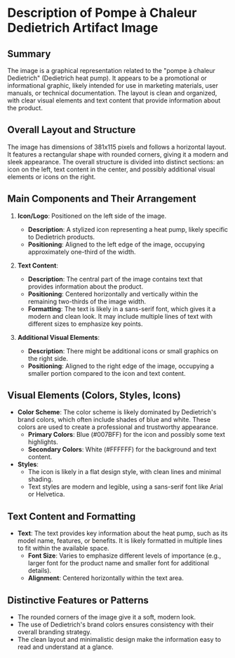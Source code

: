 # Description of Pompe à Chaleur Dedietrich Artifact Image

## Summary
The image is a graphical representation related to the "pompe à chaleur Dedietrich" (Dedietrich heat pump). It appears to be a promotional or informational graphic, likely intended for use in marketing materials, user manuals, or technical documentation. The layout is clean and organized, with clear visual elements and text content that provide information about the product.

## Overall Layout and Structure
The image has dimensions of 381x115 pixels and follows a horizontal layout. It features a rectangular shape with rounded corners, giving it a modern and sleek appearance. The overall structure is divided into distinct sections: an icon on the left, text content in the center, and possibly additional visual elements or icons on the right.

## Main Components and Their Arrangement
1. **Icon/Logo**: Positioned on the left side of the image.
   - **Description**: A stylized icon representing a heat pump, likely specific to Dedietrich products.
   - **Positioning**: Aligned to the left edge of the image, occupying approximately one-third of the width.

2. **Text Content**:
   - **Description**: The central part of the image contains text that provides information about the product.
   - **Positioning**: Centered horizontally and vertically within the remaining two-thirds of the image width.
   - **Formatting**: The text is likely in a sans-serif font, which gives it a modern and clean look. It may include multiple lines of text with different sizes to emphasize key points.

3. **Additional Visual Elements**:
   - **Description**: There might be additional icons or small graphics on the right side.
   - **Positioning**: Aligned to the right edge of the image, occupying a smaller portion compared to the icon and text content.

## Visual Elements (Colors, Styles, Icons)
- **Color Scheme**: The color scheme is likely dominated by Dedietrich's brand colors, which often include shades of blue and white. These colors are used to create a professional and trustworthy appearance.
  - **Primary Colors**: Blue (#007BFF) for the icon and possibly some text highlights.
  - **Secondary Colors**: White (#FFFFFF) for the background and text content.
- **Styles**:
  - The icon is likely in a flat design style, with clean lines and minimal shading.
  - Text styles are modern and legible, using a sans-serif font like Arial or Helvetica.

## Text Content and Formatting
- **Text**: The text provides key information about the heat pump, such as its model name, features, or benefits. It is likely formatted in multiple lines to fit within the available space.
  - **Font Size**: Varies to emphasize different levels of importance (e.g., larger font for the product name and smaller font for additional details).
  - **Alignment**: Centered horizontally within the text area.

## Distinctive Features or Patterns
- The rounded corners of the image give it a soft, modern look.
- The use of Dedietrich's brand colors ensures consistency with their overall branding strategy.
- The clean layout and minimalistic design make the information easy to read and understand at a glance.